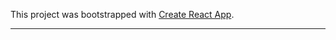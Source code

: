 
This project was bootstrapped with [Create React App](https://github.com/facebook/create-react-app).


-------
